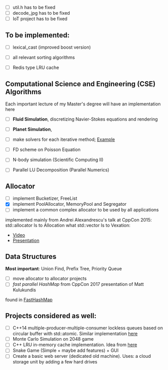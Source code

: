 
- [ ] util.h has to be fixed
- [ ] decode_jpg has to be fixed
- [ ] IoT project has to be fixed

## To be implemented:
- [ ] lexical_cast (improved boost version)
- [ ] all relevant sorting algorithms
- [ ] Redis type LRU cache


## Computational Science and Engineering (CSE) Algorithms
Each important lecture of my Master's degree will have an implementation here

- [ ] **Fluid Simulation**, discretizing Navier-Stokes equations and rendering
- [ ] **Planet Simulation**, 
- [ ] make solvers for each iterative method; [Example](https://math.nist.gov/iml++/)
- [ ] FD scheme on Poisson Equation
- [ ] N-body simulation (Scientific Computing II)
- [ ] Parallel LU Decomposition (Parallel Numerics)


## Allocator

- [ ] implement Bucketizer, FreeList 
- [x] implement PoolAllocator, MemoryPool and Segregator 
- [ ] implement a common complex allocator to be used by all applications

implemented mainly from Andrei Alexandrescu's talk at CppCon 2015: std::allocator Is to Allocation what std::vector Is to Vexation:

- [Video](https://www.youtube.com/watch?v=LIb3L4vKZ7U&t=1991s&ab_channel=CppCon)
- [Presentation](https://github.com/CppCon/CppCon2015/blob/master/Presentations/allocator%20Is%20to%20Allocation%20what%20vector%20Is%20to%20Vexation/allocator%20Is%20to%20Allocation%20what%20vector%20Is%20to%20Vexation%20-%20Andrei%20Alexandrescu%20-%20CppCon%202015.pdf)

## Data Structures

**Most important**: Union Find, Prefix Tree, Priority Queue 

- [ ] move allocator to allocator projects
- [ ] *fast parallel HashMap* from CppCon 2017 presentation of Matt Kulukundis

found in [FastHashMap](FastHashMap)

## Projects considered as well:

- [ ] C++14 multiple-producer-multiple-consumer lockless queues based on circular buffer with std::atomic. Similar implementation [here](https://github.com/max0x7ba/atomic_queue)
- [ ] Monte Carlo Simulation on 2048 game
- [ ] C++ LRU in-memory cache implementation. Idea from [here](https://github.com/warxander/lruc)
- [ ] Snake Game (Simple + maybe add features) + GUI
- [ ] Create a basic web server (dedicated old machine). Uses: a cloud storage unit by adding a few hard drives